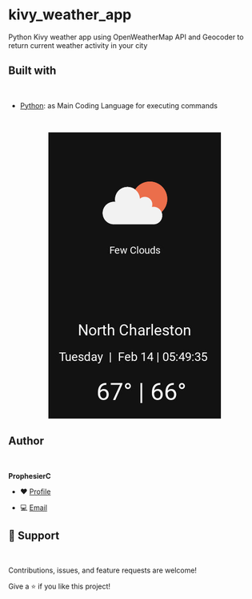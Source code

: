 # kivy_weather_app

Python Kivy weather app using OpenWeatherMap API and Geocoder to return current weather activity in your city

##  Built with
</br>

- [Python](https://www.python.org/ "Python"): as Main Coding Language for executing commands
</br>



<p align="center">
<img src="https://github.com/prophesierc/kivy_weather_app/blob/main/img/example.PNG"
  alt="Size Limit comment in pull request about bundle size changes"
  width="345" height="571">
</p>

##  Author
</br>


**ProphesierC**

- ❤️ [Profile](https://github.com/Prophesierc)

- 💻 [Email](mailto:bwknowles98@gmail.com?subject=Hi%20from%20Project%20Initiator "Hi!")


## 🤝 Support
</br>


Contributions, issues, and feature requests are welcome!

Give a ⭐️ if you like this project!
